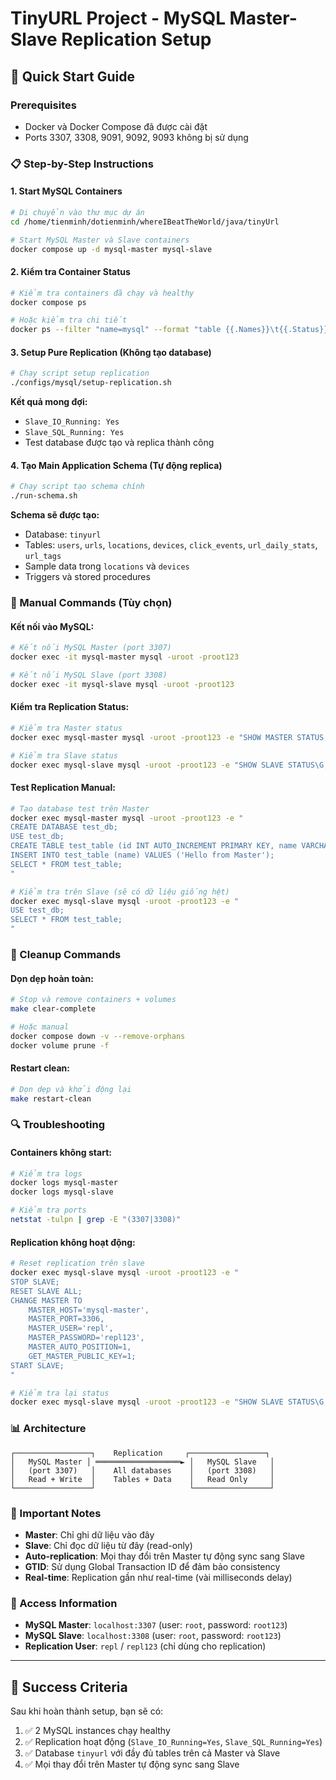 # TinyURL Project - MySQL Master-Slave Replication Setup

## 🚀 Quick Start Guide

### Prerequisites
- Docker và Docker Compose đã được cài đặt
- Ports 3307, 3308, 9091, 9092, 9093 không bị sử dụng

### 📋 Step-by-Step Instructions

#### 1. **Start MySQL Containers**
```bash
# Di chuyển vào thư mục dự án
cd /home/tienminh/dotienminh/whereIBeatTheWorld/java/tinyUrl

# Start MySQL Master và Slave containers
docker compose up -d mysql-master mysql-slave
```

#### 2. **Kiểm tra Container Status**
```bash
# Kiểm tra containers đã chạy và healthy
docker compose ps

# Hoặc kiểm tra chi tiết
docker ps --filter "name=mysql" --format "table {{.Names}}\t{{.Status}}\t{{.Ports}}"
```

#### 3. **Setup Pure Replication (Không tạo database)**
```bash
# Chạy script setup replication
./configs/mysql/setup-replication.sh
```

**Kết quả mong đợi:**
- `Slave_IO_Running: Yes`
- `Slave_SQL_Running: Yes`
- Test database được tạo và replica thành công

#### 4. **Tạo Main Application Schema (Tự động replica)**
```bash
# Chạy script tạo schema chính
./run-schema.sh
```

**Schema sẽ được tạo:**
- Database: `tinyurl`
- Tables: `users`, `urls`, `locations`, `devices`, `click_events`, `url_daily_stats`, `url_tags`
- Sample data trong `locations` và `devices`
- Triggers và stored procedures

### 🔧 Manual Commands (Tùy chọn)

#### **Kết nối vào MySQL:**
```bash
# Kết nối MySQL Master (port 3307)
docker exec -it mysql-master mysql -uroot -proot123

# Kết nối MySQL Slave (port 3308)  
docker exec -it mysql-slave mysql -uroot -proot123
```

#### **Kiểm tra Replication Status:**
```bash
# Kiểm tra Master status
docker exec mysql-master mysql -uroot -proot123 -e "SHOW MASTER STATUS;"

# Kiểm tra Slave status
docker exec mysql-slave mysql -uroot -proot123 -e "SHOW SLAVE STATUS\G;"
```

#### **Test Replication Manual:**
```bash
# Tạo database test trên Master
docker exec mysql-master mysql -uroot -proot123 -e "
CREATE DATABASE test_db;
USE test_db;
CREATE TABLE test_table (id INT AUTO_INCREMENT PRIMARY KEY, name VARCHAR(50));
INSERT INTO test_table (name) VALUES ('Hello from Master');
SELECT * FROM test_table;
"

# Kiểm tra trên Slave (sẽ có dữ liệu giống hệt)
docker exec mysql-slave mysql -uroot -proot123 -e "
USE test_db;
SELECT * FROM test_table;
"
```

### 🧹 Cleanup Commands

#### **Dọn dẹp hoàn toàn:**
```bash
# Stop và remove containers + volumes
make clear-complete

# Hoặc manual
docker compose down -v --remove-orphans
docker volume prune -f
```

#### **Restart clean:**
```bash
# Dọn dẹp và khởi động lại
make restart-clean
```

### 🔍 Troubleshooting

#### **Containers không start:**
```bash
# Kiểm tra logs
docker logs mysql-master
docker logs mysql-slave

# Kiểm tra ports
netstat -tulpn | grep -E "(3307|3308)"
```

#### **Replication không hoạt động:**
```bash
# Reset replication trên slave
docker exec mysql-slave mysql -uroot -proot123 -e "
STOP SLAVE;
RESET SLAVE ALL;
CHANGE MASTER TO
    MASTER_HOST='mysql-master',
    MASTER_PORT=3306,
    MASTER_USER='repl',
    MASTER_PASSWORD='repl123',
    MASTER_AUTO_POSITION=1,
    GET_MASTER_PUBLIC_KEY=1;
START SLAVE;
"

# Kiểm tra lại status
docker exec mysql-slave mysql -uroot -proot123 -e "SHOW SLAVE STATUS\G;"
```

### 📊 Architecture

```
┌─────────────────┐    Replication     ┌─────────────────┐
│   MySQL Master │ ═══════════════════► │   MySQL Slave   │
│   (port 3307)   │    All databases    │   (port 3308)   │
│   Read + Write  │    Tables + Data    │   Read Only     │
└─────────────────┘                     └─────────────────┘
```

### 🎯 Important Notes

- **Master**: Chỉ ghi dữ liệu vào đây
- **Slave**: Chỉ đọc dữ liệu từ đây (read-only)
- **Auto-replication**: Mọi thay đổi trên Master tự động sync sang Slave
- **GTID**: Sử dụng Global Transaction ID để đảm bảo consistency
- **Real-time**: Replication gần như real-time (vài milliseconds delay)

### 🔗 Access Information

- **MySQL Master**: `localhost:3307` (user: `root`, password: `root123`)
- **MySQL Slave**: `localhost:3308` (user: `root`, password: `root123`)
- **Replication User**: `repl` / `repl123` (chỉ dùng cho replication)

---

## 🎉 Success Criteria

Sau khi hoàn thành setup, bạn sẽ có:
1. ✅ 2 MySQL instances chạy healthy
2. ✅ Replication hoạt động (`Slave_IO_Running=Yes`, `Slave_SQL_Running=Yes`)
3. ✅ Database `tinyurl` với đầy đủ tables trên cả Master và Slave
4. ✅ Mọi thay đổi trên Master tự động sync sang Slave